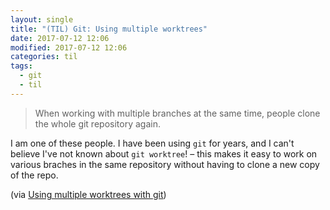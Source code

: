 ```yaml
---
layout: single
title: "(TIL) Git: Using multiple worktrees"
date: 2017-07-12 12:06
modified: 2017-07-12 12:06
categories: til
tags:
  - git
  - til
---
```


> When working with multiple branches at the same time, people clone the whole
git repository again.

I am one of these people. I have been using `git` for years, and I can't believe
I've not known about `git worktree`! – this makes it easy to work on various
braches in the same repository without having to clone a new copy of the repo.

(via [Using multiple worktrees with git](https://stacktoheap.com/blog/2016/01/19/using-multiple-worktrees-with-git/))
